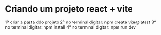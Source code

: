 # Criando um projeto react + vite

1º criar a pasta ddo projeto
2° no terminal digitar: npm create vite@latest
3° no terminal digitar: npm install
4° no terminal digitar: npm run dev
